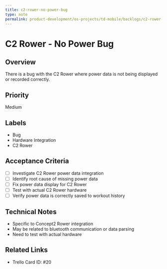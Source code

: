 ```yaml
---
title: c2-rower-no-power-bug
type: note
permalink: product-development/os-projects/td-mobile/backlogs/c2-rower-no-power-bug
---
```


# C2 Rower - No Power Bug

## Overview
There is a bug with the C2 Rower where power data is not being displayed or recorded correctly.

## Priority
Medium

## Labels
- Bug
- Hardware Integration
- C2 Rower

## Acceptance Criteria
- [ ] Investigate C2 Rower power data integration
- [ ] Identify root cause of missing power data
- [ ] Fix power data display for C2 Rower
- [ ] Test with actual C2 Rower hardware
- [ ] Verify power data is correctly saved to workout history

## Technical Notes
- Specific to Concept2 Rower integration
- May be related to bluetooth communication or data parsing
- Need to test with actual hardware

## Related Links
- Trello Card ID: #20